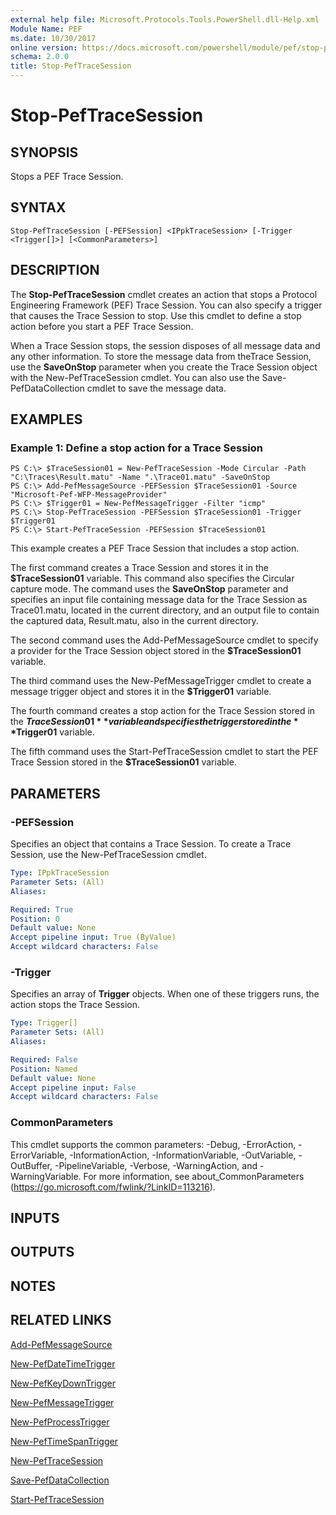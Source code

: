 ```yaml
---
external help file: Microsoft.Protocols.Tools.PowerShell.dll-Help.xml
Module Name: PEF
ms.date: 10/30/2017
online version: https://docs.microsoft.com/powershell/module/pef/stop-peftracesession?view=windowsserver2012r2-ps&wt.mc_id=ps-gethelp
schema: 2.0.0
title: Stop-PefTraceSession
---
```


# Stop-PefTraceSession

## SYNOPSIS
Stops a PEF Trace Session.

## SYNTAX

```
Stop-PefTraceSession [-PEFSession] <IPpkTraceSession> [-Trigger <Trigger[]>] [<CommonParameters>]
```

## DESCRIPTION
The **Stop-PefTraceSession** cmdlet creates an action that stops a Protocol Engineering Framework (PEF) Trace Session.
You can also specify a trigger that causes the Trace Session to stop.
Use this cmdlet to define a stop action before you start a PEF Trace Session.

When a Trace Session stops, the session disposes of all message data and any other information.
To store the message data from theTrace Session, use the **SaveOnStop** parameter when you create the Trace Session object with the New-PefTraceSession cmdlet.
You can also use the Save-PefDataCollection cmdlet to save the message data.

## EXAMPLES

### Example 1: Define a stop action for a Trace Session
```
PS C:\> $TraceSession01 = New-PefTraceSession -Mode Circular -Path "C:\Traces\Result.matu" -Name ".\Trace01.matu" -SaveOnStop
PS C:\> Add-PefMessageSource -PEFSession $TraceSession01 -Source "Microsoft-Pef-WFP-MessageProvider"
PS C:\> $Trigger01 = New-PefMessageTrigger -Filter "icmp"
PS C:\> Stop-PefTraceSession -PEFSession $TraceSession01 -Trigger $Trigger01
PS C:\> Start-PefTraceSession -PEFSession $TraceSession01
```

This example creates a PEF Trace Session that includes a stop action.

The first command creates a Trace Session and stores it in the **$TraceSession01** variable.
This command also specifies the Circular capture mode.
The command uses the **SaveOnStop** parameter and specifies an input file containing message data for the Trace Session as Trace01.matu, located in the current directory, and an output file to contain the captured data, Result.matu, also in the current directory.

The second command uses the Add-PefMessageSource cmdlet to specify a provider for the Trace Session object stored in the **$TraceSession01** variable.

The third command uses the New-PefMessageTrigger  cmdlet to create a message trigger object and stores it in the **$Trigger01** variable.

The fourth command creates a stop action for the Trace Session stored in the **$TraceSession01** variable and specifies the trigger stored in the **$Trigger01** variable.

The fifth command uses the Start-PefTraceSession cmdlet to start the PEF Trace Session stored in the **$TraceSession01** variable.

## PARAMETERS

### -PEFSession
Specifies an object that contains a Trace Session.
To create a Trace Session, use the New-PefTraceSession cmdlet.

```yaml
Type: IPpkTraceSession
Parameter Sets: (All)
Aliases: 

Required: True
Position: 0
Default value: None
Accept pipeline input: True (ByValue)
Accept wildcard characters: False
```

### -Trigger
Specifies an array of **Trigger** objects.
When one of these triggers runs, the action stops the Trace Session.

```yaml
Type: Trigger[]
Parameter Sets: (All)
Aliases: 

Required: False
Position: Named
Default value: None
Accept pipeline input: False
Accept wildcard characters: False
```

### CommonParameters
This cmdlet supports the common parameters: -Debug, -ErrorAction, -ErrorVariable, -InformationAction, -InformationVariable, -OutVariable, -OutBuffer, -PipelineVariable, -Verbose, -WarningAction, and -WarningVariable. For more information, see about_CommonParameters (https://go.microsoft.com/fwlink/?LinkID=113216).

## INPUTS

## OUTPUTS

## NOTES

## RELATED LINKS

[Add-PefMessageSource](./Add-PefMessageSource.md)

[New-PefDateTimeTrigger](./New-PefDateTimeTrigger.md)

[New-PefKeyDownTrigger](./New-PefKeyDownTrigger.md)

[New-PefMessageTrigger](./New-PefMessageTrigger.md)

[New-PefProcessTrigger](./New-PefProcessTrigger.md)

[New-PefTimeSpanTrigger](./New-PefTimeSpanTrigger.md)

[New-PefTraceSession](./New-PefTraceSession.md)

[Save-PefDataCollection](./Save-PefDataCollection.md)

[Start-PefTraceSession](./Start-PefTraceSession.md)

